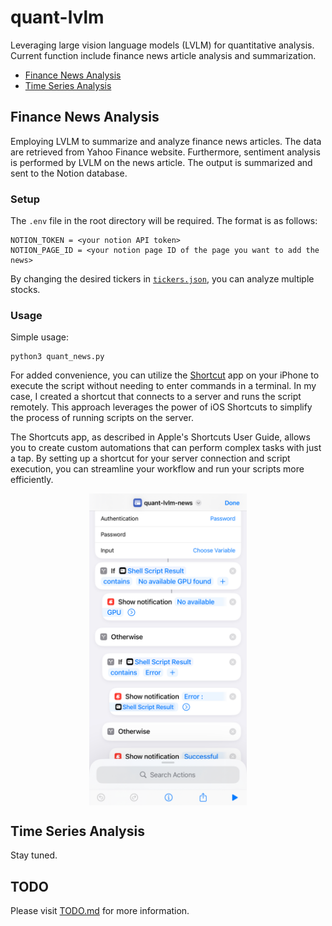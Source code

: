 # quant-lvlm

Leveraging large vision language models (LVLM) for quantitative analysis. Current function include finance news article analysis and summarization.

- [Finance News Analysis](#finance-news-analysis)
- [Time Series Analysis](#time-series-analysis)

## Finance News Analysis
Employing LVLM to summarize and analyze finance news articles. The data are retrieved from Yahoo Finance website. Furthermore, sentiment analysis is performed by LVLM on the news article. The output is summarized and sent to the Notion database.

### Setup

The `.env` file in the root directory will be required. The format is as follows:

```
NOTION_TOKEN = <your notion API token>
NOTION_PAGE_ID = <your notion page ID of the page you want to add the news>
```

By changing the desired tickers in [`tickers.json`](tickers.json), you can analyze multiple stocks.

### Usage

Simple usage:
```
python3 quant_news.py
```
  

For added convenience, you can utilize the [Shortcut](https://support.apple.com/guide/shortcuts/welcome/ios) app on your iPhone to execute the script without needing to enter commands in a terminal. In my case, I created a shortcut that connects to a server and runs the script remotely. This approach leverages the power of iOS Shortcuts to simplify the process of running scripts on the server.

The Shortcuts app, as described in Apple's Shortcuts User Guide, allows you to create custom automations that can perform complex tasks with just a tap. By setting up a shortcut for your server connection and script execution, you can streamline your workflow and run your scripts more efficiently.

<img src="assests/iphone_shortcut.jpg" style="width: 50%; margin: auto; display: block;">


## Time Series Analysis
Stay tuned.

## TODO
Please visit [TODO.md](TODO.md) for more information.